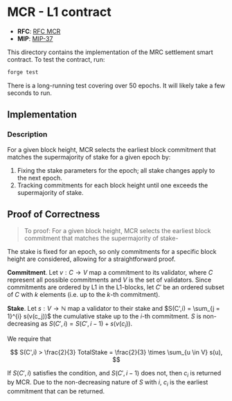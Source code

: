 # MCR - L1 contract

- **RFC**: [RFC MCR](https://github.com/movementlabsxyz/rfcs/pulls)
- **MIP**: [MIP-37](https://github.com/movementlabsxyz/MIP/blob/mip/postconfirmation/MIP/mip-37/README.md)

This directory contains the implementation of the MRC settlement smart contract. To test the contract, run:

```bash
forge test
```

There is a long-running test covering over 50 epochs. It will likely take a few seconds to run.

## Implementation

### Description

For a given block height, MCR selects the earliest block commitment that matches the supermajority of stake for a given epoch by:

1. Fixing the stake parameters for the epoch; all stake changes apply to the next epoch.
2. Tracking commitments for each block height until one exceeds the supermajority of stake.

## Proof of Correctness

> To proof: For a given block height, MCR selects the earliest block commitment that matches the supermajority of stake-

The stake is fixed for an epoch, so only commitments for a specific block height are considered, allowing for a straightforward proof.

**Commitment**. Let $v: C \to V$ map a commitment to its validator, where $C$ represent all possible commitments and $V$ is the set of validators. Since commitments are ordered by L1 in the L1-blocks, let $C'$ be an ordered subset of $C$ with $k$ elements (i.e. up to the $k$-th commitment). 

**Stake**. Let $s: V \to \mathbb{N}$ map a validator to their stake and $S(C',i) = \sum_{j = 1}^{i} s(v(c_j))$ the cumulative stake up to the $i$-th commitment. $S$ is non-decreasing as $S(C',i) = S(C',i - 1) + s(v(c_i))$.

We require that 

$$
S(C',i) > \frac{2}{3} TotalStake = \frac{2}{3} \times \sum_{u \in V} s(u),
$$

If $S(C', i)$ satisfies the condition, and $S(C',i-1)$ does not, then $c_i$ is returned by MCR. Due to the non-decreasing nature of $S$ with $i$, $c_i$ is the earliest commitment that can be returned.